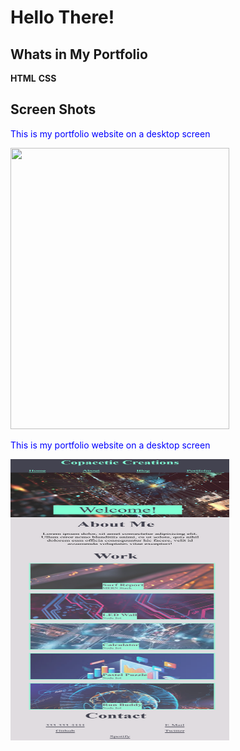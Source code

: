 # Hello There!

## Whats in My Portfolio

**HTML** **CSS** 

## Screen Shots
<p style="color:blue;font-size:16">This is my portfolio website on a desktop screen</p>
<img src ="assets/screenshot1.png" width="350"  height="450">
<p style="color:blue;font-size:16">This is my portfolio website on a desktop screen</p>
<img src ="assets/Screenshot2.png" width="350"  height="450">
